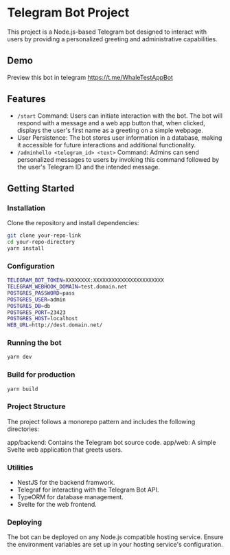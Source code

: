 # Telegram Bot Project

This project is a Node.js-based Telegram bot designed to interact with users by providing a personalized greeting and administrative capabilities.

## Demo

Preview this bot in telegram https://t.me/WhaleTestAppBot

## Features

- `/start` Command: Users can initiate interaction with the bot. The bot will respond with a message and a web app button that, when clicked, displays the user's first name as a greeting on a simple webpage.
- User Persistence: The bot stores user information in a database, making it accessible for future interactions and additional functionality.
- `/adminhello <telegram_id> <text>` Command: Admins can send personalized messages to users by invoking this command followed by the user's Telegram ID and the intended message.

## Getting Started

### Installation

Clone the repository and install dependencies:

```sh
git clone your-repo-link
cd your-repo-directory
yarn install
```
### Configuration

```sh
TELEGRAM_BOT_TOKEN=XXXXXXXX:XXXXXXXXXXXXXXXXXXXXXXX
TELEGRAM_WEBHOOK_DOMAIN=test.domain.net
POSTGRES_PASSWORD=pass
POSTGRES_USER=admin
POSTGRES_DB=db
POSTGRES_PORT=23423
POSTGRES_HOST=localhost
WEB_URL=http://dest.domain.net/
```

### Running the bot

```sh
yarn dev
```

### Build for production

```sh
yarn build
```

### Project Structure
The project follows a monorepo pattern and includes the following directories:

app/backend: Contains the Telegram bot source code.
app/web: A simple Svelte web application that greets users.

### Utilities

- NestJS for the backend framwork.
- Telegraf for interacting with the Telegram Bot API.
- TypeORM for database management.
- Svelte for the web frontend.

### Deploying
The bot can be deployed on any Node.js compatible hosting service. Ensure the environment variables are set up in your hosting service's configuration.
